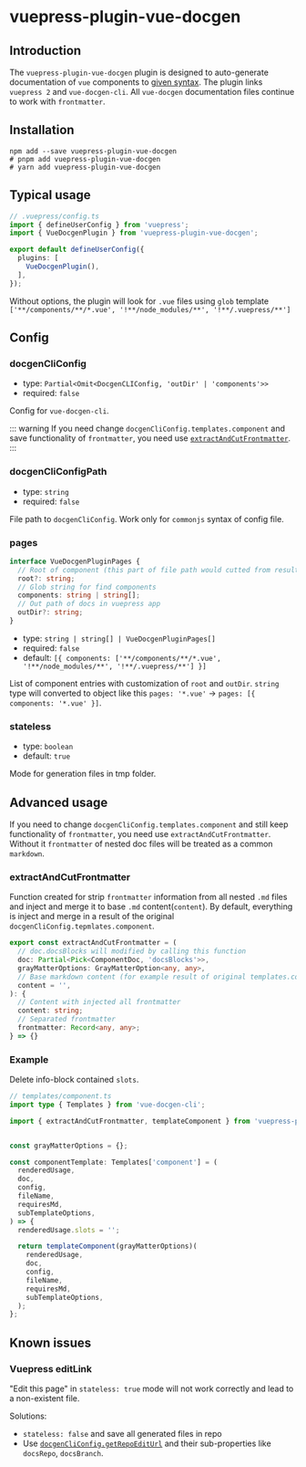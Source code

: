 # vuepress-plugin-vue-docgen

## Introduction

The `vuepress-plugin-vue-docgen` plugin is designed to auto-generate documentation of `vue` components to [given syntax](https://vue-styleguidist.github.io/docs/Documenting.html).
The plugin links `vuepress 2` and `vue-docgen-cli`.
All `vue-docgen` documentation files continue to work with `frontmatter`.

## Installation

```shell
npm add --save vuepress-plugin-vue-docgen
# pnpm add vuepress-plugin-vue-docgen
# yarn add vuepress-plugin-vue-docgen
```

## Typical usage

```ts
// .vuepress/config.ts
import { defineUserConfig } from 'vuepress';
import { VueDocgenPlugin } from 'vuepress-plugin-vue-docgen';

export default defineUserConfig({
  plugins: [
    VueDocgenPlugin(),
  ],
});
```

Without options, the plugin will look for `.vue` files using `glob` template `['**/components/**/*.vue', '!**/node_modules/**', '!**/.vuepress/**']`

## Config

### docgenCliConfig

- type: `Partial<Omit<DocgenCLIConfig, 'outDir' | 'components'>>`
- required: `false`

Config for `vue-docgen-cli`.

::: warning
If you need change `docgenCliConfig.templates.component` and save functionality of `frontmatter`, you need use [`extractAndCutFrontmatter`](#advanced-usage).
:::

### docgenCliConfigPath

- type: `string`
- required: `false`

File path to `docgenCliConfig`. Work only for `commonjs` syntax of config file.

### pages

```ts
interface VueDocgenPluginPages {
  // Root of component (this part of file path would cutted from result vuepress url)
  root?: string;
  // Glob string for find components
  components: string | string[];
  // Out path of docs in vuepress app
  outDir?: string;
}
```

- type: `string | string[] | VueDocgenPluginPages[]`
- required: `false`
- default: `[{ components: ['**/components/**/*.vue', '!**/node_modules/**', '!**/.vuepress/**'] }]`

List of component entries with customization of `root` and `outDir`. `string` type will converted to object like this `pages: '*.vue'` -> `pages: [{ components: '*.vue' }]`.

### stateless

- type: `boolean`
- default: `true`

Mode for generation files in tmp folder.

## Advanced usage

If you need to change `docgenCliConfig.templates.component` and still keep functionality of `frontmatter`, you need use `extractAndCutFrontmatter`.
Without it `frontmatter` of nested doc files will be treated as a common `markdown`.

### extractAndCutFrontmatter

Function created for strip `frontmatter` information from all nested `.md` files and inject and merge it to base `.md` content(`content`). By default, everything is inject and merge in a result of the original `docgenCliConfig.tepmlates.component`.

```ts
export const extractAndCutFrontmatter = (
  // doc.docsBlocks will modified by calling this function
  doc: Partial<Pick<ComponentDoc, 'docsBlocks'>>,
  grayMatterOptions: GrayMatterOption<any, any>,
  // Base markdown content (for example result of original templates.component)
  content = '',
): {
  // Content with injected all frontmatter
  content: string;
  // Separated frontmatter
  frontmatter: Record<any, any>;
} => {}
```

### Example

Delete info-block contained `slots`.

```ts
// templates/component.ts
import type { Templates } from 'vue-docgen-cli';

import { extractAndCutFrontmatter, templateComponent } from 'vuepress-plugin-vue-docgen';


const grayMatterOptions = {};

const componentTemplate: Templates['component'] = (
  renderedUsage,
  doc,
  config,
  fileName,
  requiresMd,
  subTemplateOptions,
) => {
  renderedUsage.slots = '';

  return templateComponent(grayMatterOptions)(
    renderedUsage,
    doc,
    config,
    fileName,
    requiresMd,
    subTemplateOptions,
  );
};
```

## Known issues

### Vuepress editLink

"Edit this page" in `stateless: true` mode will not work correctly and lead to a non-existent file.

Solutions:
- `stateless: false` and save all generated files in repo
- Use [`docgenCliConfig.getRepoEditUrl`](https://github.com/vue-styleguidist/vue-styleguidist/tree/dev/packages/vue-docgen-cli#getrepoediturl) and their sub-properties like `docsRepo`, `docsBranch`.
